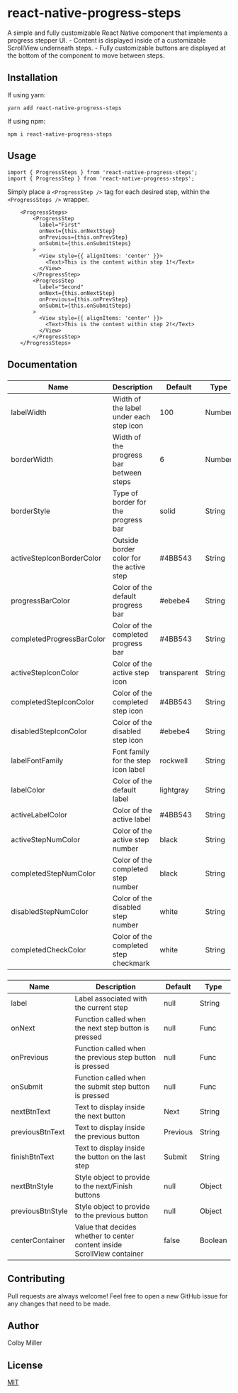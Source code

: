 # react-native-progress-steps

A simple and fully customizable React Native component that implements a progress stepper UI. 
    - Content is displayed inside of a customizable ScrollView underneath steps. 
    - Fully customizable buttons are displayed at the bottom of the component to move between steps.

## Installation

If using yarn:

```
yarn add react-native-progress-steps
```

If using npm:

```
npm i react-native-progress-steps
```

## Usage

```
import { ProgressSteps } from 'react-native-progress-steps';
import { ProgressStep } from 'react-native-progress-steps';
```

Simply place a `<ProgressStep />` tag for each desired step, within the `<ProgressSteps />` wrapper.

```
    <ProgressSteps>
        <ProgressStep
          label="First"
          onNext={this.onNextStep}
          onPrevious={this.onPrevStep}
          onSubmit={this.onSubmitSteps}
        >
          <View style={{ alignItems: 'center' }}>
            <Text>This is the content within step 1!</Text>
          </View>
        </ProgressStep>
        <ProgressStep
          label="Second"
          onNext={this.onNextStep}
          onPrevious={this.onPrevStep}
          onSubmit={this.onSubmitSteps}
        >
          <View style={{ alignItems: 'center' }}>
            <Text>This is the content within step 2!</Text>
          </View>
        </ProgressStep>
    </ProgressSteps>
```

## Documentation

### <ProgressSteps />
| Name                      | Description                              | Default     | Type   |
|---------------------------|------------------------------------------|-------------|--------|
| labelWidth                | Width of the label under each step icon  | 100         | Number |
| borderWidth               | Width of the progress bar between steps  | 6           | Number |
| borderStyle               | Type of border for the progress bar      | solid       | String |
| activeStepIconBorderColor | Outside border color for the active step | #4BB543     | String |
| progressBarColor          | Color of the default progress bar        | #ebebe4     | String |
| completedProgressBarColor | Color of the completed progress bar      | #4BB543     | String |
| activeStepIconColor       | Color of the active step icon            | transparent | String |
| completedStepIconColor    | Color of the completed step icon         | #4BB543     | String |
| disabledStepIconColor     | Color of the disabled step icon          | #ebebe4     | String |
| labelFontFamily           | Font family for the step icon label      | rockwell    | String |
| labelColor                | Color of the default label               | lightgray   | String |
| activeLabelColor          | Color of the active label                | #4BB543     | String |
| activeStepNumColor        | Color of the active step number          | black       | String |
| completedStepNumColor     | Color of the completed step number       | black       | String |
| disabledStepNumColor      | Color of the disabled step number        | white       | String |
| completedCheckColor       | Color of the completed step checkmark    | white       | String |

### <ProgressStep />
| Name | Description | Default | Type |
|------------------|--------------------------------------------------------------------------|----------|---------|
| label | Label associated with the current step | null | String |
| onNext | Function called when the next step button is pressed | null | Func |
| onPrevious | Function called when the previous step button is pressed | null | Func |
| onSubmit | Function called when the submit step button is pressed | null | Func |
| nextBtnText | Text to display inside the next button | Next | String |
| previousBtnText | Text to display inside the previous button | Previous | String |
| finishBtnText | Text to display inside the button on the last step | Submit | String |
| nextBtnStyle | Style object to provide to the next/Finish buttons | null | Object |
| previousBtnStyle | Style object to provide to the previous button | null | Object |
| centerContainer | Value that decides whether to center content inside ScrollView container | false | Boolean |

## Contributing
Pull requests are always welcome! Feel free to open a new GitHub issue for any changes that need to be made.

## Author
Colby Miller

## License
[MIT](./LICENSE)
